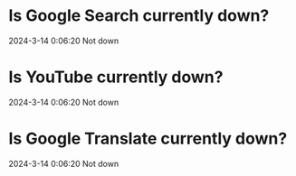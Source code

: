 # Is Google Search currently down?

2024-3-14 0:06:20 Not down

# Is YouTube currently down?

2024-3-14 0:06:20 Not down

# Is Google Translate currently down?

2024-3-14 0:06:20 Not down

